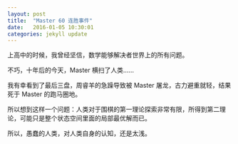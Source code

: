 ```yaml
---
layout: post
title:  "Master 60 连胜事件"
date:   2016-01-05 10:30:01
categories: jekyll update
---
```

上高中的时候，我曾经坚信，数学能够解决者世界上的所有问题。

不巧，十年后的今天，Master 横扫了人类……

我有幸看到了最后三盘，周睿羊的急躁导致被 Master 屠龙，古力避重就轻，结果死于 Master 的跑马圈地。

所以想到这样一个问题：人类对于围棋的第一理论探索非常有限，所得到第二理论，可能只是整个状态空间里面的局部最优解而已。

所以，愚蠢的人类，对人类自身的认知，还是太浅。

